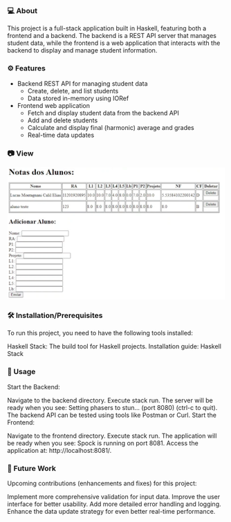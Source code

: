 ### 💻 About

This project is a full-stack application built in Haskell, featuring both a frontend and a backend. The backend is a REST API server that manages student data, while the frontend is a web application that interacts with the backend to display and manage student information.

### ⚙️ Features
<ul>
  <li>Backend REST API for managing student data
    <ul>
      <li>Create, delete, and list students</li>
      <li>Data stored in-memory using IORef</li>
    </ul>
  </li>
  <li>Frontend web application
    <ul>
      <li>Fetch and display student data from the backend API</li>
      <li>Add and delete students</li>
      <li>Calculate and display final (harmonic) average and grades</li>
      <li>Real-time data updates</li>
    </ul>
  </li>
</ul>

### 📷 View
<img src="/assets/images/projetoHaskellCaptura.PNG"/>

### 🛠️ Installation/Prerequisites

To run this project, you need to have the following tools installed:

Haskell Stack: The build tool for Haskell projects.
Installation guide: Haskell Stack

### 📜 Usage

Start the Backend:

Navigate to the backend directory.
Execute stack run.
The server will be ready when you see: Setting phasers to stun... (port 8080) (ctrl-c to quit).
The backend API can be tested using tools like Postman or Curl.
Start the Frontend:

Navigate to the frontend directory.
Execute stack run.
The application will be ready when you see: Spock is running on port 8081.
Access the application at: http://localhost:8081/.

### 📆 Future Work

Upcoming contributions (enhancements and fixes) for this project:

Implement more comprehensive validation for input data.
Improve the user interface for better usability.
Add more detailed error handling and logging.
Enhance the data update strategy for even better real-time performance.

